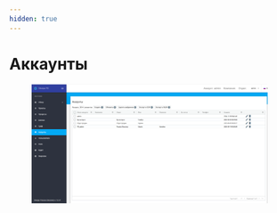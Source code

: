 ```yaml
---
hidden: true
---
```


# Аккаунты



<figure><img src="../../../.gitbook/assets/image_2025-10-09_13-55-29.png" alt=""><figcaption></figcaption></figure>
